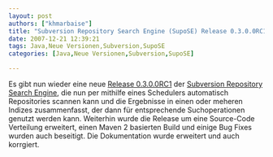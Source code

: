 ```yaml
---
layout: post
authors: ["khmarbaise"]
title: "Subversion Repository Search Engine (SupoSE) Release 0.3.0.0RC1 (Earth)"
date: 2007-12-21 12:39:21
tags: Java,Neue Versionen,Subversion,SupoSE
categories: [Java,Neue Versionen,Subversion,SupoSE]

---
```

Es gibt nun wieder eine neue <a href="http://supose.soebes.de/milestone/0.3.0%20Earth"  title="Release 0.3.0.0RC1">Release 0.3.0.0RC1</a> der <a href="http://supose.soebes.de"  title="SupoSE">Subversion Repository Search Engine</a>, die nun per mithilfe eines Schedulers automatisch Repositories scannen kann und die Ergebnisse in einen oder meheren Indizes zusammenfasst, der dann für entsprechende Suchoperationen genutzt werden kann. Weiterhin wurde die Release um eine Source-Code Verteilung erweitert, einen Maven 2 basierten Build und einige Bug Fixes wurden auch beseitigt. Die Dokumentation wurde erweitert und auch korrgiert.
